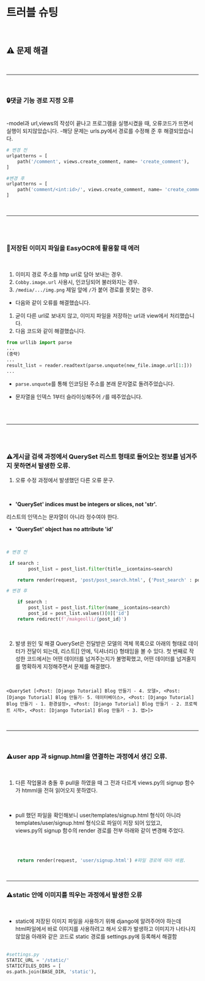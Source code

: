 # 트러블 슈팅

<br>

## ⚠️ 문제 해결

<br>

---

<br>
<h3>🔒댓글 기능 경로 지정 오류 </h3>
<br>
-model과 url,views의 작성이 끝나고 프로그램을 실행시켰을 때, 오류코드가 뜨면서 실행이 되지않았습니다.
-해당 문제는 urls.py에서 경로를 수정해 준 후 해결되었습니다.
<br>

```python
# 변경 전
urlpatterns = [
    path('/comment', views.create_comment, name= 'create_comment'),
]

#변경 후
urlpatterns = [
    path('comment/<int:id>/', views.create_comment, name= 'create_comment'),
]
```

<br>

---

<br><br>

<h3>🌁저장된 이미지 파일을 EasyOCR에 활용할 때 에러</h3>
<br>

1. 이미지 경로 주소를 http url로 담아 보내는 경우.
2. `Cobby.image.url` 사용시, 인코딩되어 불러와지는 경우.
3. `/media/.../img.png` 제일 앞에 `/`가 붙어 경로를 못찾는 경우.

- 다음와 같이 오류를 해결했습니다.

1. 굳이 다른 url로 보내지 않고, 이미지 파일을 저장하는 url과 view에서 처리했습니다.
2. 다음 코드와 같이 해결했습니다.

```python
from urllib import parse
...
(중략)
...
result_list = reader.readtext(parse.unquote(new_file.image.url[1:]))
...
```

- `parse.unquote`를 통해 인코딩된 주소를 본래 문자열로 돌려주었습니다.
- 문자열을 인덱스 1부터 슬라이싱해주어 `/`를 떼주었습니다.

  <br>
  <br>

---

<br>

<br>
<h3> ⚠️게시글 검색 과정에서 QuerySet 리스트 형태로 들어오는 정보를 넘겨주지 못하면서 발생한 오류.</h3>

1. 오류 수정 과정에서 발생했던 다른 오류 문구.

<br>

- **'QuerySet' indices must be integers or slices, not 'str'.**

리스트의 인댁스는 문자열이 아니라 정수여야 한다.

- **'QuerySet' object has no attribute 'id'**

<br>

```python
# 변경 전

 if search :
        post_list = post_list.filter(title__icontains=search)

    return render(request, 'post/post_search.html', {'Post_search' : post_list})

# 변경 후

    if search :
        post_list = post_list.filter(name__icontains=search)
        post_id = post_list.values()[0]['id']
    return redirect(f'/makgeolli/{post_id}')

```

<br>

2. 발생 원인 및 해결
QuerySet은 전달받은 모델의 객체 목록으로 아래의 형태로 데이터가 전달이 되는데, 리스트[] 안에, 딕셔너리{} 형태임을 볼 수 있다.
첫 번째로 작성한 코드에서는 어떤 데이터를 넘겨주는지가 불명확했고, 어떤 데이터를 넘겨줄지를 명확하게 지정해주면서 문제를 해결했다.
<br><br>

```terminal

<QuerySet [<Post: [Django Tutorial] Blog 만들기 - 4. 모델>, <Post: [Django Tutorial] Blog 만들기- 5. 데이터베이스>, <Post: [Django Tutorial] Blog 만들기 - 1. 환경설정>, <Post: [Django Tutorial] Blog 만들기 - 2. 프로젝트 시작>, <Post: [Django Tutorial] Blog 만들기 - 3. 앱>]>

```

<br>

---

<br>

### ⚠️user app 과 signup.html을 연결하는 과정에서 생긴 오류. 

<br>

1. 다른 작업물과 충돌 후 pull을 하였을 때 그 전과 다르게 views.py의 signup 함수가 htmml을 전혀 읽어오지 못하였다.

<br>

- pull 했던 파일을 확인해보니 user/templates/signup.html 형식이 아니라
templates/user/signup.html 형식으로 파일이 저장 되어 있었고, <br>
views.py의 signup 함수의 render 경로를 전부 아래와 같이 변경해 주었다.

<br>
<br>

```python
    return render(request, 'user/signup.html') #파일 경로에 따라 바뀜.

```

<br>

---

<h3>⚠️static 안에 이미지를 띄우는 과정에서 발생한 오류</h3><br>

- static에 저장된 이미지 파일을 사용하기 위해 django에 알려주어야 하는데<br>
html파일에서 바로 이미지를 사용하려고 해서 오류가 발생하고 이미지가 나타나지 않았음 아래와 같은 코드로 static 경로를 settings.py에 등록해서 해결함<br><br>

```python
#settings.py
STATIC_URL = '/static/'
STATICFILES_DIRS = [
os.path.join(BASE_DIR, 'static'),
```
